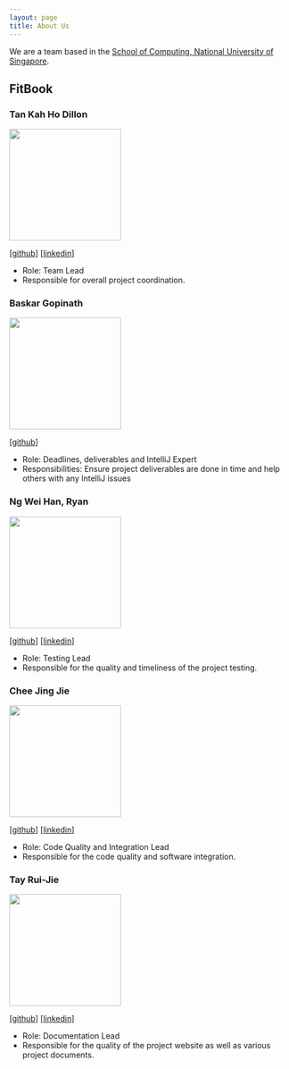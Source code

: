```yaml
---
layout: page
title: About Us
---
```


<!-- @format -->

We are a team based in the [School of Computing, National University of Singapore](http://www.comp.nus.edu.sg).

## FitBook

### Tan Kah Ho Dillon

<img src="images/dillontkh.png" width="200px">

[[github](https://github.com/dillontkh)]
[[linkedin](https://www.linkedin.com/in/dillontkh/)]

- Role: Team Lead
- Responsible for overall project coordination.

### Baskar Gopinath

<img src="images/bgopi23.png" width="200px">

[[github](http://github.com/bgopi23)]

- Role: Deadlines, deliverables and IntelliJ Expert
- Responsibilities: Ensure project deliverables are done in time and help others with any IntelliJ issues

### Ng Wei Han, Ryan

<img src="images/ryanngwh.png" width="200px">

[[github](http://github.com/ryanngwh)]
[[linkedin](https://www.linkedin.com/in/ryan-ngwh)]

- Role: Testing Lead
- Responsible for the quality and timeliness of the project testing.

### Chee Jing Jie

<img src="images/jjchee77.png" width="200px">

[[github](https://github.com/jjchee77)]
[[linkedin](https://www.linkedin.com/in/absythe/)]

- Role: Code Quality and Integration Lead
- Responsible for the code quality and software integration.

### Tay Rui-Jie

<img src="images/ruijietay.png" width="200px">

[[github](http://github.com/ruijietay)]
[[linkedin](https://www.linkedin.com/in/tayruijie/)]

- Role: Documentation Lead
- Responsible for the quality of the project website as well as various project documents.
